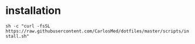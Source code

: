 # installation
`sh -c "curl -fsSL https://raw.githubusercontent.com/CarlosMed/dotfiles/master/scripts/install.sh"`
